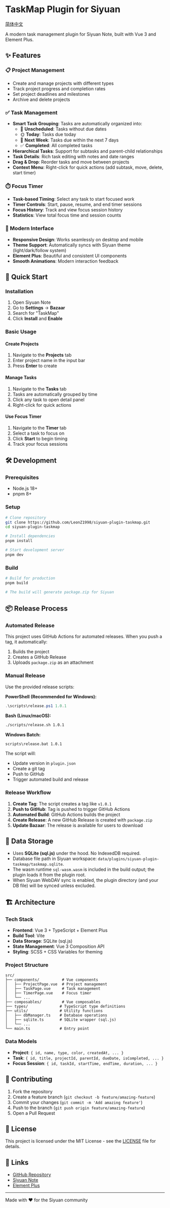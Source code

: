 # TaskMap Plugin for Siyuan

[简体中文](./README_zh_CN.md)

A modern task management plugin for Siyuan Note, built with Vue 3 and Element Plus.

## ✨ Features

### 📋 Project Management
- Create and manage projects with different types
- Track project progress and completion rates
- Set project deadlines and milestones
- Archive and delete projects

### ✅ Task Management
- **Smart Task Grouping**: Tasks are automatically organized into:
  - 📅 **Unscheduled**: Tasks without due dates
  - 🌞 **Today**: Tasks due today
  - 📆 **Next Week**: Tasks due within the next 7 days
  - ✅ **Completed**: All completed tasks
- **Hierarchical Tasks**: Support for subtasks and parent-child relationships
- **Task Details**: Rich task editing with notes and date ranges
- **Drag & Drop**: Reorder tasks and move between projects
- **Context Menu**: Right-click for quick actions (add subtask, move, delete, start timer)

### ⏱️ Focus Timer
- **Task-based Timing**: Select any task to start focused work
- **Timer Controls**: Start, pause, resume, and end timer sessions
- **Focus History**: Track and view focus session history
- **Statistics**: View total focus time and session counts

### 🎨 Modern Interface
- **Responsive Design**: Works seamlessly on desktop and mobile
- **Theme Support**: Automatically syncs with Siyuan theme (light/dark/follow system)
- **Element Plus**: Beautiful and consistent UI components
- **Smooth Animations**: Modern interaction feedback

## 🚀 Quick Start

### Installation
1. Open Siyuan Note
2. Go to **Settings** → **Bazaar**
3. Search for "TaskMap"
4. Click **Install** and **Enable**

### Basic Usage

#### Create Projects
1. Navigate to the **Projects** tab
2. Enter project name in the input bar
3. Press **Enter** to create

#### Manage Tasks
1. Navigate to the **Tasks** tab
2. Tasks are automatically grouped by time
3. Click any task to open detail panel
4. Right-click for quick actions

#### Use Focus Timer
1. Navigate to the **Timer** tab
2. Select a task to focus on
3. Click **Start** to begin timing
4. Track your focus sessions

## 🛠️ Development

### Prerequisites
- Node.js 18+
- pnpm 8+

### Setup
```bash
# Clone repository
git clone https://github.com/LeonZ1998/siyuan-plugin-taskmap.git
cd siyuan-plugin-taskmap

# Install dependencies
pnpm install

# Start development server
pnpm dev
```

### Build
```bash
# Build for production
pnpm build

# The build will generate package.zip for Siyuan
```

## 📦 Release Process

### Automated Release
This project uses GitHub Actions for automated releases. When you push a tag, it automatically:
1. Builds the project
2. Creates a GitHub Release
3. Uploads `package.zip` as an attachment

### Manual Release
Use the provided release scripts:

**PowerShell (Recommended for Windows):**
```powershell
.\scripts\release.ps1 1.0.1
```

**Bash (Linux/macOS):**
```bash
./scripts/release.sh 1.0.1
```

**Windows Batch:**
```cmd
scripts\release.bat 1.0.1
```

The script will:
- Update version in `plugin.json`
- Create a git tag
- Push to GitHub
- Trigger automated build and release

### Release Workflow
1. **Create Tag**: The script creates a tag like `v1.0.1`
2. **Push to GitHub**: Tag is pushed to trigger GitHub Actions
3. **Automated Build**: GitHub Actions builds the project
4. **Create Release**: A new GitHub Release is created with `package.zip`
5. **Update Bazaar**: The release is available for users to download

## 💾 Data Storage
- Uses **SQLite (sql.js)** under the hood. No IndexedDB required.
- Database file path in Siyuan workspace: `data/plugins/siyuan-plugin-taskmap/taskmap.sqlite`.
- The wasm runtime `sql-wasm.wasm` is included in the build output; the plugin loads it from the plugin root.
- When Siyuan WebDAV sync is enabled, the plugin directory (and your DB file) will be synced unless excluded.

## 🏗️ Architecture

### Tech Stack
- **Frontend**: Vue 3 + TypeScript + Element Plus
- **Build Tool**: Vite
- **Data Storage**: SQLite (sql.js)
- **State Management**: Vue 3 Composition API
- **Styling**: SCSS + CSS Variables for theming

### Project Structure
```
src/
├── components/          # Vue components
│   ├── ProjectPage.vue  # Project management
│   ├── TaskPage.vue     # Task management
│   ├── TimerPage.vue    # Focus timer
│   └── ...
├── composables/         # Vue composables
├── types/              # TypeScript type definitions
├── utils/              # Utility functions
│   ├── dbManager.ts    # Database operations
│   ├── sqlite.ts       # SQLite wrapper (sql.js)
│   └── ...
└── main.ts             # Entry point
```

### Data Models
- **Project**: `{ id, name, type, color, createdAt, ... }`
- **Task**: `{ id, title, projectId, parentId, dueDate, isCompleted, ... }`
- **Focus Session**: `{ id, taskId, startTime, endTime, duration, ... }`

## 🤝 Contributing

1. Fork the repository
2. Create a feature branch (`git checkout -b feature/amazing-feature`)
3. Commit your changes (`git commit -m 'Add amazing feature'`)
4. Push to the branch (`git push origin feature/amazing-feature`)
5. Open a Pull Request

## 📄 License

This project is licensed under the MIT License - see the [LICENSE](LICENSE) file for details.

## 🔗 Links

- [GitHub Repository](https://github.com/LeonZ1998/siyuan-plugin-taskmap)
- [Siyuan Note](https://github.com/siyuan-note/siyuan)
- [Element Plus](https://element-plus.org/)

---

Made with ❤️ for the Siyuan community
